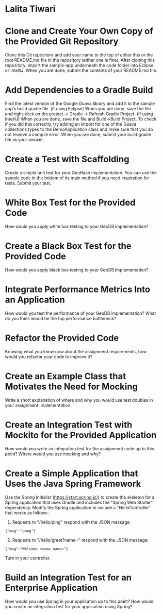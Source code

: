 # Lalita Tiwari

# Clone and Create Your Own Copy of the Provided Git Repository

Clone this Git repository and add your name to the top of either this or the root README.md file in the repository (either one is fine). After cloning this repository, import the sample-app underneath the code folder into Eclipse or IntelliJ. When you are done, submit the contents of your README.md file. 

# Add Dependencies to a Gradle Build

Find the latest version of the Google Guava library and add it to the sample app's build.gradle file. (if using Eclipse) When you are done, save the file and right-click on the project -> Gradle -> Refresh Gradle Project. (if using IntelliJ) When you are done, save the file and Build->Build Project. To check if you did this correctly, try adding an import for one of the Guava collections types to the DemoApplication class and make sure that you do not recieve a compile error. When you are done, submit your build.gradle file as your answer.

# Create a Test with Scaffolding

Create a simple unit test for your GeoHash implementation. You can use the sample code in the bottom of its main method if you need inspiration for tests. Submit your test.

# White Box Test for the Provided Code

How would you apply white box testing to your GeoDB implementation?

# Create a Black Box Test for the Provided Code

How would you apply black box testing to your GeoDB implementation?

# Integrate Performance Metrics Into an Application

How would you test the performance of your GeoDB implementation? What do you think would be the top performance bottleneck?

# Refactor the Provided Code

Knowing what you know now about the assignment requirements, how would you refactor your code to improve it? 

# Create an Example Class that Motivates the Need for Mocking

Write a short explanation of where and why you would use test doubles in your assignment implementation.

# Create an Integration Test with Mockito for the Provided Application

How would you write an integration test for the assignment code up to this point? Where would you use mocking and why? 

# Create a Simple Application that Uses the Java Spring Framework

Use the Spring Initializr (https://start.spring.io/) to create the skeleton for a Spring application that uses Gradle and includes the "Spring Web Starter" dependency. Modify the Spring application to include a "HelloController" that works as follows:

1. Requests to "/hello/ping" respond with the JSON message: 
```
{"msg":"pong"}
```
2. Requests to "/hello/greet?name=<some name>" respond with the JSON message:
```
{"msg":"Welcome <some name>"}
```
  
Turn in your controller. 

# Build an Integration Test for an Enterprise Application

How would you use Spring in your application up to this point? How would you create an integration test for your application using Spring?

